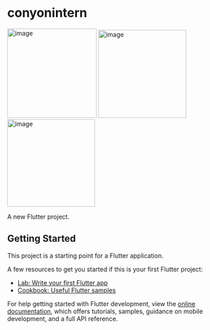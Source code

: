 # conyonintern

<img width="204" alt="image" src="https://user-images.githubusercontent.com/85558032/190864379-2e0f60fd-c2be-43d0-8a8b-2d5fe41e656c.png">
<img width="201" alt="image" src="https://user-images.githubusercontent.com/85558032/190864396-899b4739-7e52-4bbf-bc08-6cb2bff81b7f.png">
<img width="200" alt="image" src="https://user-images.githubusercontent.com/85558032/190864404-f1ad935b-2d05-4ef3-9eb2-53ba21b5c568.png">

A new Flutter project.

## Getting Started

This project is a starting point for a Flutter application.

A few resources to get you started if this is your first Flutter project:

- [Lab: Write your first Flutter app](https://docs.flutter.dev/get-started/codelab)
- [Cookbook: Useful Flutter samples](https://docs.flutter.dev/cookbook)

For help getting started with Flutter development, view the
[online documentation](https://docs.flutter.dev/), which offers tutorials,
samples, guidance on mobile development, and a full API reference.
